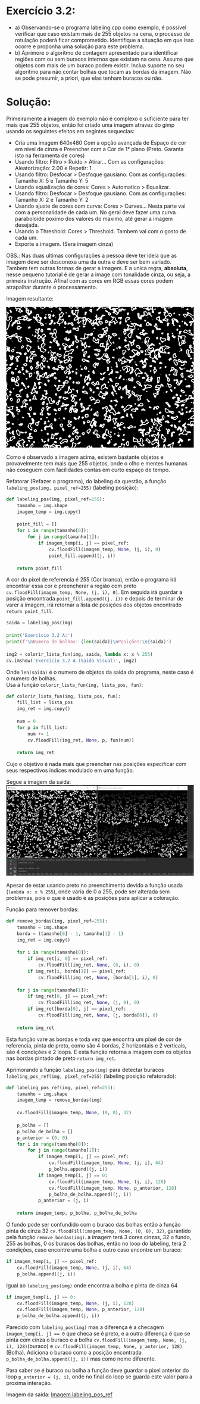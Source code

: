 # Exercício 3.2:
 - a) Observando-se o programa labeling.cpp como exemplo, é possível verificar que caso existam mais de 255 objetos na cena, o processo de rotulação poderá ficar comprometido. Identifique a situação em que isso ocorre e proponha uma solução para este problema.
 - b) Aprimore o algoritmo de contagem apresentado para identificar regiões com ou sem buracos internos que existam na cena. Assuma que objetos com mais de um buraco podem existir. Inclua suporte no seu algoritmo para não contar bolhas que tocam as bordas da imagem. Não se pode presumir, a priori, que elas tenham buracos ou não.
  
# Solução:
Primeiramente a imagem do exemplo não é complexo o suficiente para ter mais que 255 objetos, então foi criado uma imagem atravez do gimp usando os seguintes efeitos em segintes sequecias:  
 - Cria uma imagem 640x480 Com a opção avançada de Espaço de cor em nivel de cinza e Preencher com a Cor de 1° plano (Preto. Garanta isto na ferramenta de cores)
 - Usando filtro: Filtro > Ruído > Atirar... Com as configurações: Aleatorização: 2.00 e Repetir: 1
 - Usando filtro: Desfocar > Desfoque gausiano. Com as configurações: Tamanho X: 5 e Tamanho Y: 5
 - Usando equalização de cores: Cores > Automatico > Equalizar.
 - Usando filtro: Desfocar > Desfoque gausiano. Com as configurações: Tamanho X: 2 e Tamanho Y: 2
 - Usando ajuste de cores com curva: Cores > Curves... Nesta parte vai com a personalidade de cada um. No geral deve fazer uma curva paraboloide poximo dos valores do maximo, até gerar a imagem desejada.
 - Usando o Threshold: Cores > Threshold. Tambem vai com o gosto de cada um.
 - Exporte a imagem. (Sera imagem cinza)  

OBS.: Nas duas ultimas configurações a pessoa deve ter ideia que as imagem deve ser desconexa uma da outra e deve ser bem variado. Tambem tem outras formas de gerar a imagem. E a unica regra, **absoluta**, nesse pequeno tutorial é de gerar a image com tonalidade cinza, ou seja, a primeira instrução. Afinal com as cores em RGB essas cores podem atrapalhar durante o processamento.  

Imagem resultante:

![Imagem super_bolhas.png](https://github.com/WilliamBronzo/OpenCV_Python_UFRN_DCA/blob/master/Imagens/super_bolhas.png)

Como é observado a imagem acima, existem bastante objetos e provavelmente tem mais que 255 objetos, onde o olho e mentes humanas não coseguem com facilidades contas em curto espaço de tempo.

Refatorar (Refazer o programa), do labeling da questão, a função `labeling_pos(img, pixel_ref=255)` (labeling posição):
```Python
def labeling_pos(img, pixel_ref=255):
    tamanho = img.shape
    imagem_temp = img.copy()

    point_fill = []
    for i in range(tamanho[0]):
        for j in range(tamanho[1]):
            if imagem_temp[i, j] == pixel_ref:
                cv.floodFill(imagem_temp, None, (j, i), 0)
                point_fill.append((j, i))

    return point_fill
```
A cor do pixel de referencia é 255 (Cor branca), então o programa irá encontrar essa cor e preencherar a região com preto `cv.floodFill(imagem_temp, None, (j, i), 0)`. Em seguida irá guardar a posição encontrada `point_fill.append((j, i))` e depois de terminar de varer a imagem, irá retornar a lista de posições dos objetos encontrado `return point_fill`.  

```Python
saida = labeling_pos(img)

print('Exercicio 3.2 A:')
print(f'\nNumero de bolhas: {len(saida)}\nPosições:\n{saida}')

img2 = colorir_lista_fun(img, saida, lambda x: x % 255)
cv.imshow('Exercicio 3.2 A (Saida Visual)', img2)
```
Onde `len(saida)` é o numero de objetos da saida do programa, neste caso é o numero de bolhas.  
Usa a função `colorir_lista_fun(img, lista_pos, fun)`:
```Python
def colorir_lista_fun(img, lista_pos, fun):
    fill_list = lista_pos
    img_ret = img.copy()

    num = 0
    for p in fill_list:
        num += 1
        cv.floodFill(img_ret, None, p, fun(num))

    return img_ret
```
Cujo o objetivo é nada mais que preencher nas posições especificar com seus respectivos indices modulado em uma função.

Segue a imagem da saida:
![Imagem labeling_pos](https://github.com/WilliamBronzo/OpenCV_Python_UFRN_DCA/blob/master/Imagens/pycharm64_2020-10-12_18-39-30.png)

Apesar de estar usando preto no preenchimento devido a função usada (`lambda x: x % 255`), onde varia de 0 a 255, pode ser alterada sem problemas, pois o que é usado é as posições para aplicar a coloração.

Função para remover bordas:
```Python
def remove_bordas(img, pixel_ref=255):
    tamanho = img.shape
    borda = (tamanho[0] - 1, tamanho[1] - 1)
    img_ret = img.copy()

    for i in range(tamanho[0]):
        if img_ret[i, 0] == pixel_ref:
            cv.floodFill(img_ret, None, (0, i), 0)
        if img_ret[i, borda[1]] == pixel_ref:
            cv.floodFill(img_ret, None, (borda[1], i), 0)

    for j in range(tamanho[1]):
        if img_ret[0, j] == pixel_ref:
            cv.floodFill(img_ret, None, (j, 0), 0)
        if img_ret[borda[0], j] == pixel_ref:
            cv.floodFill(img_ret, None, (j, borda[0]), 0)

    return img_ret
```
Esta função vare as bordas e toda vez que encontra um pixel de cor de referencia, pinta de preto, como são 4 bordas, 2 horizontais e 2 verticais, são 4 condições e 2 loops. E esta função retorna a imagem com os objetos nas bordas pintado de preto `return img_ret`.

Aprimorando a função `labeling_pos(img)` para detectar buracos `labeling_pos_ref(img, pixel_ref=255)` (labeling posição refatorado):

```Python
def labeling_pos_ref(img, pixel_ref=255):
    tamanho = img.shape
    imagem_temp = remove_bordas(img)

    cv.floodFill(imagem_temp, None, (0, 0), 32)

    p_bolha = []
    p_bolha_de_bolha = []
    p_anterior = (0, 0)
    for i in range(tamanho[0]):
        for j in range(tamanho[1]):
            if imagem_temp[i, j] == pixel_ref:
                cv.floodFill(imagem_temp, None, (j, i), 64)
                p_bolha.append((j, i))
            if imagem_temp[i, j] == 0:
                cv.floodFill(imagem_temp, None, (j, i), 128)
                cv.floodFill(imagem_temp, None, p_anterior, 128)
                p_bolha_de_bolha.append((j, i))
            p_anterior = (j, i)

    return imagem_temp, p_bolha, p_bolha_de_bolha
```
O fundo pode ser confundido com o buraco das bolhas então a função pinta de cinza 32 `cv.floodFill(imagem_temp, None, (0, 0), 32)`, garantido pela função `remove_bordas(img)`. a imagem terá 3 cores cinzas, 32 o fundo, 255 as bolhas, 0 os buracos das bolhas, então no loop do labeling, terá 2 condições, caso encontre uma bolha e outro caso encontre um buraco:

```Python
if imagem_temp[i, j] == pixel_ref:
    cv.floodFill(imagem_temp, None, (j, i), 64)
    p_bolha.append((j, i))
```
Igual ao `labeling_pos(img)` onde encontra a bolha e pinta de cinza 64

```Python
if imagem_temp[i, j] == 0:
    cv.floodFill(imagem_temp, None, (j, i), 128)
    cv.floodFill(imagem_temp, None, p_anterior, 128)
    p_bolha_de_bolha.append((j, i))
```
Parecido com `labeling_pos(img)` mas a diferença é a checagem `imagem_temp[i, j] == 0` que checa se é preto, e a outra diferença é que se pinta com cinza o buraco e a bolha `cv.floodFill(imagem_temp, None, (j, i), 128)`(buraco) e `cv.floodFill(imagem_temp, None, p_anterior, 128)` (Bolha). Adiciona o buraco como a posição encontrada `p_bolha_de_bolha.append((j, i))` mas como nome diferente.

Para saber se é buraco ou bolha a função deve guardar o pixel anterior do loop `p_anterior = (j, i)`, onde no final do loop se guarda este valor para a proxima interação.

Imagem da saida:
[Imagem labeling_pos_ref](https://github.com/WilliamBronzo/OpenCV_Python_UFRN_DCA/blob/master/Imagens/pycharm64_2020-10-12_19-15-16.png)
